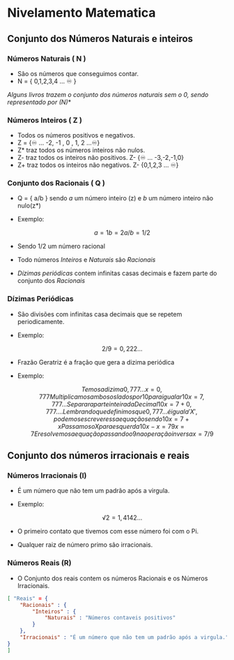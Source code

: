 # Nivelamento Matematica

## Conjunto dos Números Naturais e inteiros

### Números Naturais ( N )

- São os números que conseguimos contar.
- N = { 0,1,2,3,4 ... ♾️ }

**Alguns livros trazem o conjunto dos números naturais sem o 0, sendo representado por (N*)**

### Números Inteiros ( Z )

- Todos os números positivos e negativos.
- Z = {♾️ ... -2, -1 , 0 , 1, 2 ...♾️}
- Z* traz todos os números inteiros não nulos.
- Z- traz todos os inteiros não positivos.  Z- {♾️ ... -3,-2,-1,0}
- Z+ traz todos os inteiros não negativos.  Z- {0,1,2,3 ... ♾️}

### Conjunto dos Racionais ( Q )

- Q = { a/b } sendo *a* um número inteiro (z) e *b* um número inteiro não nulo(z*)

- Exemplo:  

    ~~~math
    a = 1
    b = 2
    a/b = 1/2
    ~~~

- Sendo 1/2 um número racional
- Todo números *Inteiros* e *Naturais* são *Racionais*

- *Dízimas periódicas* contem infinitas casas decimais e fazem parte do conjunto dos *Racionais*

### Dízimas Periódicas

- São divisões com infinitas casa decimais que se repetem periodicamente.
- Exemplo:

    ~~~math
    2/9 = 0,222...
    ~~~

- Frazão Geratriz é a fração que gera a dizima periódica
- Exemplo:

    ~~~math
    Temos a dizima 0,777...
    x = 0,777
    Multiplicamos ambos os lados por 10 para igualar
    10x = 7,777...
    Separar a parte inteira da Decimal
    10x = 7 + 0,777....
    Lembrando que definimos que 0,777... é igual a 'X', podemos escrever essa equação sendo
    10x = 7 + x
    Passamos o X para esquerda 
    10x - x = 7
    9x = 7 
    E resolvemos a equação passando o 9 na operação inversa
    x = 7/9
    ~~~

## Conjunto dos números irracionais e reais

### Números Irracionais (I)

- É um número que não tem um padrão após a virgula.
- Exemplo:

  ~~~math
    √2 = 1,4142...
  ~~~

- O primeiro contato que tivemos com esse número foi com o Pi.
- Qualquer raiz de número primo são irracionais.

### Números Reais (R)

- O Conjunto dos reais contem os números Racionais e os Números Irracionais.

~~~json
[ "Reais" = {
    "Racionais" : {
        "Inteiros" : {
            "Naturais" : "Números contaveis positivos"
        }
    },
    "Irracionais" : "É um número que não tem um padrão após a virgula."
}
]
~~~


